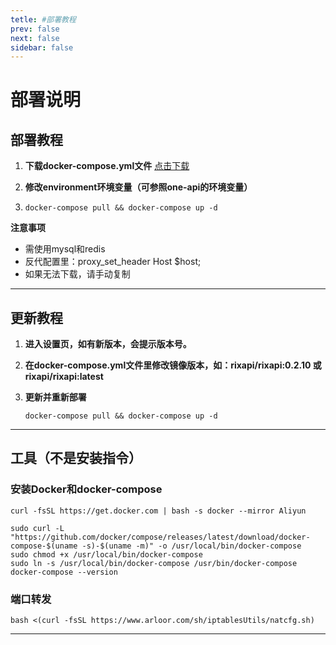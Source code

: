 ```yaml
---
tetle: #部署教程
prev: false
next: false
sidebar: false
---
```


# **部署说明**

## **部署教程**

1. **下载docker-compose.yml文件**
    [点击下载](https://internal-api-drive-stream.feishu.cn/space/api/box/stream/download/all/KB3JbAFxqolacqx643Ac6PbTn1g/?mount_node_token=YW9GdKOUXotOfcxmR6Dcw2GGnCg&mount_point=docx_file)

2. **修改environment环境变量（可参照one-api的环境变量）**

3. 
    ```
    docker-compose pull && docker-compose up -d
    ```

**注意事项**
   - 需使用mysql和redis
   - 反代配置里：proxy_set_header Host $host;
   - 如果无法下载，请手动复制

---

## **更新教程**

1. **进入设置页，如有新版本，会提示版本号。**

2. **在docker-compose.yml文件里修改镜像版本，如：rixapi/rixapi:0.2.10 或 rixapi/rixapi:latest**

3. **更新并重新部署**
    ```
    docker-compose pull && docker-compose up -d
    ```

---

## **工具（不是安装指令）**

### **安装Docker和docker-compose**

```
curl -fsSL https://get.docker.com | bash -s docker --mirror Aliyun
```
    
```
sudo curl -L "https://github.com/docker/compose/releases/latest/download/docker-compose-$(uname -s)-$(uname -m)" -o /usr/local/bin/docker-compose
sudo chmod +x /usr/local/bin/docker-compose
sudo ln -s /usr/local/bin/docker-compose /usr/bin/docker-compose
docker-compose --version
```

### **端口转发**

```
bash <(curl -fsSL https://www.arloor.com/sh/iptablesUtils/natcfg.sh)
```

---
